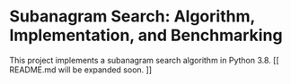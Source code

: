 # Subanagram Search: Algorithm, Implementation, and Benchmarking

This project implements a subanagram search algorithm in Python 3.8.
[[ README.md will be expanded soon. ]]

